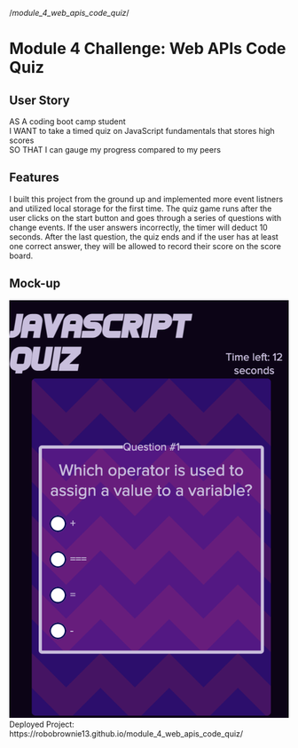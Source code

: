 /*module_4_web_apis_code_quiz*/
# Module 4 Challenge: Web APIs Code Quiz

## User Story
AS A coding boot camp student<br>
I WANT to take a timed quiz on JavaScript fundamentals that stores high scores<br>
SO THAT I can gauge my progress compared to my peers<br>

## Features
I built this project from the ground up and implemented more event listners and utilized local storage for the first time. The quiz game runs after the user clicks on the start button and goes through a series of questions with change events. If the user answers incorrectly, the timer will deduct 10 seconds. After the last question, the quiz ends and if the user has at least one correct answer, they will be allowed to record their score on the score board.

## Mock-up

<img src="./Assets/mock-up.png">
<br>
Deployed Project: https://robobrownie13.github.io/module_4_web_apis_code_quiz/